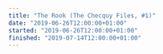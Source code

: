 ```yaml
---
title: "The Rook (The Checquy Files, #1)"
date: "2019-06-26T12:00:00+01:00"
started: "2019-06-26T12:00:00+01:00"
finished: "2019-07-14T12:00:00+01:00"
---
```

